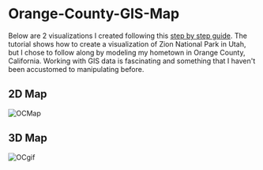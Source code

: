 # Orange-County-GIS-Map

Below are 2 visualizations I created following this [step by step guide](https://www.tylermw.com/a-step-by-step-guide-to-making-3d-maps-with-satellite-imagery-in-r/).  The tutorial shows how to create a visualization of Zion National Park in Utah, but I chose to follow along by modeling my hometown in Orange County, California.  Working with GIS data is fascinating and something that I haven't been accustomed to manipulating before.

## 2D Map
![OCMap](https://user-images.githubusercontent.com/16946556/81886959-e8929980-9552-11ea-9c69-b66bde913998.png)

## 3D Map
![OCgif](https://user-images.githubusercontent.com/16946556/81886934-d4e73300-9552-11ea-968f-ccdab95f9502.gif)
